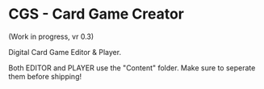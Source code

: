 # CGS - Card Game Creator
(Work in progress, vr 0.3)

Digital Card Game Editor & Player.

Both EDITOR and PLAYER use the "Content" folder. Make sure to seperate them before shipping!

